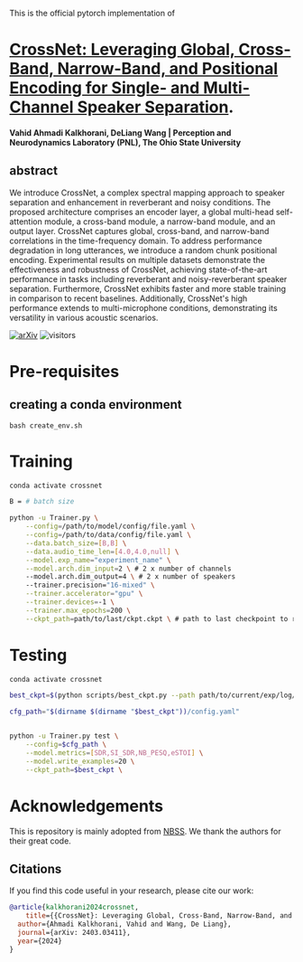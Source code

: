 This is the official pytorch implementation of 
# [CrossNet: Leveraging Global, Cross-Band, Narrow-Band, and Positional Encoding for Single- and Multi-Channel Speaker Separation](https://arxiv.org/abs/2403.03411).

#### Vahid Ahmadi Kalkhorani, DeLiang Wang | Perception and Neurodynamics Laboratory (PNL), The Ohio State University


## abstract 
We introduce CrossNet, a complex spectral mapping approach to speaker separation and enhancement in reverberant and noisy conditions. The proposed architecture comprises an encoder layer, a global multi-head self-attention module, a cross-band module, a narrow-band module, and an output layer. CrossNet captures global, cross-band, and narrow-band correlations in the time-frequency domain. To address performance degradation in long utterances, we introduce a random chunk positional encoding. Experimental results on multiple datasets demonstrate the effectiveness and robustness of CrossNet, achieving state-of-the-art performance in tasks including reverberant and noisy-reverberant speaker separation. Furthermore, CrossNet exhibits faster and more stable training in comparison to recent baselines. Additionally, CrossNet's high performance extends to multi-microphone conditions, demonstrating its versatility in various acoustic scenarios.



[![arXiv](https://img.shields.io/badge/arXiv-Paper-<COLOR>.svg)](https://arxiv.org/abs/2403.03411) 
![visitors](https://visitor-badge.laobi.icu/badge?page_id=ahmadikalkhorani.CrossNet)





# Pre-requisites
## creating a conda environment
```bash create_env.sh```

# Training 

```bash
conda activate crossnet

B = # batch size

python -u Trainer.py \
    --config=/path/to/model/config/file.yaml \
    --config=/path/to/data/config/file.yaml \
    --data.batch_size=[B,B] \
    --data.audio_time_len=[4.0,4.0,null] \
    --model.exp_name="experiment_name" \
    --model.arch.dim_input=2 \ # 2 x number of channels
    --model.arch.dim_output=4 \ # 2 x number of speakers
    --trainer.precision="16-mixed" \
    --trainer.accelerator="gpu" \
    --trainer.devices=-1 \
    --trainer.max_epochs=200 \
    --ckpt_path=path/to/last/ckpt.ckpt \ # path to last checkpoint to resume training
```

# Testing 

```bash
conda activate crossnet

best_ckpt=$(python scripts/best_ckpt.py --path path/to/current/exp/log/folder) 

cfg_path="$(dirname $(dirname "$best_ckpt"))/config.yaml"


python -u Trainer.py test \
    --config=$cfg_path \
    --model.metrics=[SDR,SI_SDR,NB_PESQ,eSTOI] \
    --model.write_examples=20 \
    --ckpt_path=$best_ckpt \

```

# Acknowledgements

This is repository is mainly adopted from [NBSS](https://github.com/Audio-WestlakeU/NBSS). We thank the authors for their great code. 

## Citations ##
If you find this code useful in your research, please cite our work:
```bib
@article{kalkhorani2024crossnet,
    title={{CrossNet}: Leveraging Global, Cross-Band, Narrow-Band, and Positional Encoding for Single- and Multi-Channel Speaker Separation},
  author={Ahmadi Kalkhorani, Vahid and Wang, De Liang},
  journal={arXiv: 2403.03411},
  year={2024}
}
```